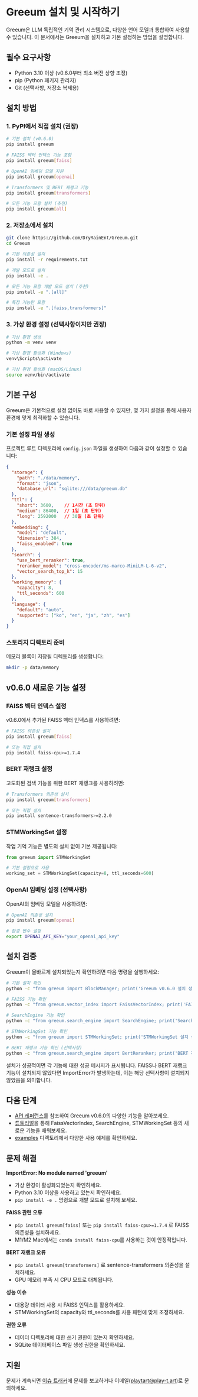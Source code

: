 ﻿# Greeum 설치 및 시작하기

Greeum은 LLM 독립적인 기억 관리 시스템으로, 다양한 언어 모델과 통합하여 사용할 수 있습니다. 이 문서에서는 Greeum을 설치하고 기본 설정하는 방법을 설명합니다.

## 필수 요구사항

- Python 3.10 이상 (v0.6.0부터 최소 버전 상향 조정)
- pip (Python 패키지 관리자)
- Git (선택사항, 저장소 복제용)

## 설치 방법

### 1. PyPI에서 직접 설치 (권장)

```bash
# 기본 설치 (v0.6.0)
pip install greeum

# FAISS 벡터 인덱스 기능 포함
pip install greeum[faiss]

# OpenAI 임베딩 모델 지원
pip install greeum[openai]

# Transformers 및 BERT 재랭크 기능
pip install greeum[transformers]

# 모든 기능 포함 설치 (추천)
pip install greeum[all]
```

### 2. 저장소에서 설치

```bash
git clone https://github.com/DryRainEnt/Greeum.git
cd Greeum

# 기본 의존성 설치
pip install -r requirements.txt

# 개발 모드로 설치
pip install -e .

# 모든 기능 포함 개발 모드 설치 (추천)
pip install -e ".[all]"

# 특정 기능만 포함
pip install -e ".[faiss,transformers]"
```

### 3. 가상 환경 설정 (선택사항이지만 권장)

```bash
# 가상 환경 생성
python -m venv venv

# 가상 환경 활성화 (Windows)
venv\Scripts\activate

# 가상 환경 활성화 (macOS/Linux)
source venv/bin/activate
```

## 기본 구성

Greeum은 기본적으로 설정 없이도 바로 사용할 수 있지만, 몇 가지 설정을 통해 사용자 환경에 맞게 최적화할 수 있습니다.

### 기본 설정 파일 생성

프로젝트 루트 디렉토리에 `config.json` 파일을 생성하여 다음과 같이 설정할 수 있습니다:

```json
{
  "storage": {
    "path": "./data/memory",
    "format": "json",
    "database_url": "sqlite:///data/greeum.db"
  },
  "ttl": {
    "short": 3600,    // 1시간 (초 단위)
    "medium": 86400,  // 1일 (초 단위)
    "long": 2592000   // 30일 (초 단위)
  },
  "embedding": {
    "model": "default",
    "dimension": 384,
    "faiss_enabled": true
  },
  "search": {
    "use_bert_reranker": true,
    "reranker_model": "cross-encoder/ms-marco-MiniLM-L-6-v2",
    "vector_search_top_k": 15
  },
  "working_memory": {
    "capacity": 8,
    "ttl_seconds": 600
  },
  "language": {
    "default": "auto",
    "supported": ["ko", "en", "ja", "zh", "es"]
  }
}
```

### 스토리지 디렉토리 준비

메모리 블록이 저장될 디렉토리를 생성합니다:

```bash
mkdir -p data/memory
```

## v0.6.0 새로운 기능 설정

### FAISS 벡터 인덱스 설정

v0.6.0에서 추가된 FAISS 벡터 인덱스를 사용하려면:

```bash
# FAISS 의존성 설치
pip install greeum[faiss]

# 또는 직접 설치
pip install faiss-cpu>=1.7.4
```

### BERT 재랭크 설정

고도화된 검색 기능을 위한 BERT 재랭크를 사용하려면:

```bash
# Transformers 의존성 설치
pip install greeum[transformers]

# 또는 직접 설치
pip install sentence-transformers>=2.2.0
```

### STMWorkingSet 설정

작업 기억 기능은 별도의 설치 없이 기본 제공됩니다:

```python
from greeum import STMWorkingSet

# 기본 설정으로 사용
working_set = STMWorkingSet(capacity=8, ttl_seconds=600)
```

### OpenAI 임베딩 설정 (선택사항)

OpenAI의 임베딩 모델을 사용하려면:

```bash
# OpenAI 의존성 설치
pip install greeum[openai]

# 환경 변수 설정
export OPENAI_API_KEY="your_openai_api_key"
```

## 설치 검증

Greeum이 올바르게 설치되었는지 확인하려면 다음 명령을 실행하세요:

```bash
# 기본 설치 확인
python -c "from greeum import BlockManager; print('Greeum v0.6.0 설치 성공!')"

# FAISS 기능 확인
python -c "from greeum.vector_index import FaissVectorIndex; print('FAISS 벡터 인덱스 설치 성공!')"

# SearchEngine 기능 확인
python -c "from greeum.search_engine import SearchEngine; print('SearchEngine 설치 성공!')"

# STMWorkingSet 기능 확인
python -c "from greeum import STMWorkingSet; print('STMWorkingSet 설치 성공!')"

# BERT 재랭크 기능 확인 (선택사항)
python -c "from greeum.search_engine import BertReranker; print('BERT 재랭크 설치 성공!')"
```

설치가 성공적이면 각 기능에 대한 성공 메시지가 표시됩니다. FAISS나 BERT 재랭크 기능이 설치되지 않았다면 ImportError가 발생하는데, 이는 해당 선택사항이 설치되지 않았음을 의미합니다.

## 다음 단계

- [API 레퍼런스](api-reference.md)를 참조하여 Greeum v0.6.0의 다양한 기능을 알아보세요.
- [튜토리얼](tutorials.md)을 통해 FaissVectorIndex, SearchEngine, STMWorkingSet 등의 새로운 기능을 배워보세요.
- [examples](../examples/) 디렉토리에서 다양한 사용 예제를 확인하세요.

## 문제 해결

**ImportError: No module named 'greeum'**
- 가상 환경이 활성화되었는지 확인하세요.
- Python 3.10 이상을 사용하고 있는지 확인하세요.
- `pip install -e .` 명령으로 개발 모드로 설치해 보세요.

**FAISS 관련 오류**
- `pip install greeum[faiss]` 또는 `pip install faiss-cpu>=1.7.4` 로 FAISS 의존성을 설치하세요.
- M1/M2 Mac에서는 `conda install faiss-cpu`를 사용하는 것이 안정적입니다.

**BERT 재랭크 오류**
- `pip install greeum[transformers]` 로 sentence-transformers 의존성을 설치하세요.
- GPU 메모리 부족 시 CPU 모드로 대체됩니다.

**성능 이슈**
- 대용량 데이터 사용 시 FAISS 인덱스를 활용하세요.
- STMWorkingSet의 capacity와 ttl_seconds를 사용 패턴에 맞게 조정하세요.

**권한 오류**
- 데이터 디렉토리에 대한 쓰기 권한이 있는지 확인하세요.
- SQLite 데이터베이스 파일 생성 권한을 확인하세요.

## 지원

문제가 계속되면 [이슈 트래커](https://github.com/DryRainEnt/Greeum/issues)에 문제를 보고하거나 이메일(playtart@play-t.art)로 문의하세요. 

